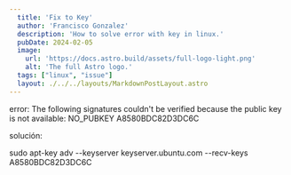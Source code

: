 ```yaml
---
  title: 'Fix to Key'
  author: 'Francisco Gonzalez'
  description: 'How to solve error with key in linux.'
  pubDate: 2024-02-05
  image:
    url: 'https://docs.astro.build/assets/full-logo-light.png'
    alt: 'The full Astro logo.'
  tags: ["linux", "issue"]
  layout: ./../../layouts/MarkdownPostLayout.astro
---
```

<!-- # FIx to key -->

error: The following signatures couldn't be verified because the public key is not available: NO_PUBKEY A8580BDC82D3DC6C

solución:

sudo apt-key adv --keyserver keyserver.ubuntu.com --recv-keys A8580BDC82D3DC6C